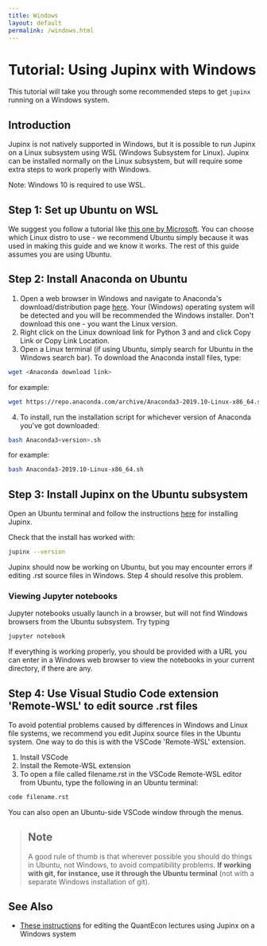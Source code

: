 ```yaml
---
title: Windows
layout: default
permalink: /windows.html
---
```


# Tutorial: Using Jupinx with Windows

This tutorial will take you through some recommended steps to get `jupinx` running on a Windows system.

## Introduction

Jupinx is not natively supported in Windows, but it is possible to run Jupinx on a Linux subsystem using WSL (Windows Subsystem for Linux). Jupinx can be installed normally on the Linux subsystem, but will require some extra steps to work properly with Windows. 

Note: Windows 10 is required to use WSL.

## Step 1: Set up Ubuntu on WSL
We suggest you follow a tutorial like [this one by Microsoft](https://docs.microsoft.com/en-us/windows/wsl/install-win10). You can choose which Linux distro to use - we recommend Ubuntu simply because it was used in making this guide and we know it works. The rest of this guide assumes you are using Ubuntu.

## Step 2: Install Anaconda on Ubuntu
1. Open a web browser in Windows and navigate to Anaconda's download/distribution page [here](https://www.anaconda.com/distribution/). Your (Windows) operating system will be detected and you will be recommended the Windows installer. Don't download this one - you want the Linux version.
2. Right click on the Linux download link for Python 3 and and click Copy Link or Copy Link Location.
3. Open a Linux terminal (if using Ubuntu, simply search for Ubuntu in the Windows search bar). To download the Anaconda install files, type:
```bash
wget <Anaconda download link>
```
for example:
```bash
wget https://repo.anaconda.com/archive/Anaconda3-2019.10-Linux-x86_64.sh

```
4. To install, run the installation script for whichever version of Anaconda you've got downloaded: 
```bash
bash Anaconda3<version>.sh
```
for example:
```bash
bash Anaconda3-2019.10-Linux-x86_64.sh
```

## Step 3: Install Jupinx on the Ubuntu subsystem
Open an Ubuntu terminal and follow the instructions [here](/tutorial.html) for installing Jupinx.

Check that the install has worked with: 
```bash
jupinx --version
```
Jupinx should now be working on Ubuntu, but you may encounter errors if editing .rst source files in Windows. Step 4 should resolve this problem.
### Viewing Jupyter notebooks
Jupyter notebooks usually launch in a browser, but will not find Windows browsers from the Ubuntu subsystem. Try typing 

```bash
jupyter notebook
```

If  everything is working properly, you should be provided with a URL you can enter in a Windows web browser to view the notebooks in your current directory, if there are any. 

## Step 4: Use Visual Studio Code extension 'Remote-WSL' to edit source .rst files

To avoid potential problems caused by differences in Windows and Linux file systems, we recommend you edit Jupinx source files in the Ubuntu system. One way to do this is with the VSCode 'Remote-WSL' extension.

1. Install VSCode
2. Install the Remote-WSL extension
3. To open a file called filename.rst in the VSCode Remote-WSL editor from Ubuntu, type the following in an Ubuntu terminal:
```bash
code filename.rst
```
You can also open an Ubuntu-side VSCode window through the menus.

>## Note
>
>A good rule of thumb is that wherever possible you should do things in Ubuntu, not Windows, to avoid compatibility problems. **If working with git, for instance, use it through the Ubuntu terminal** (not with a separate Windows installation of git).

## See Also
* [These instructions](https://github.com/QuantEcon/lecture-source-jl#usage) for editing the QuantEcon lectures using Jupinx on a Windows system